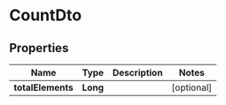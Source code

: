 

# CountDto

## Properties

Name | Type | Description | Notes
------------ | ------------- | ------------- | -------------
**totalElements** | **Long** |  |  [optional]



